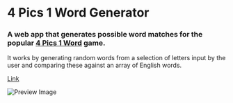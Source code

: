 # 4 Pics 1 Word Generator

### A web app that generates possible word matches for the popular [4 Pics 1 Word](https://itunes.apple.com/gb/app/whats-the-word-4-pics-1-word/id595558452?mt=8) game.

It works by generating random words from a selection of letters input by the user and comparing these against an array of English words.

[Link](http://jamesturner.im/4pics1word)

![Preview Image](https://raw.github.com/jamesturner/4Pics1Word-Generator/master/preview.png)
